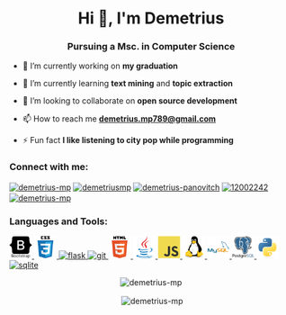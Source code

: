 <h1 align="center">Hi 👋, I'm Demetrius</h1>
<h3 align="center">Pursuing a Msc. in Computer Science</h3>

- 🔭 I’m currently working on **my graduation**

- 🌱 I’m currently learning **text mining** and **topic extraction**

- 👯 I’m looking to collaborate on **open source development**

- 📫 How to reach me **demetrius.mp789@gmail.com**

- ⚡ Fun fact **I like listening to city pop while programming**

<h3 align="left">Connect with me:</h3>
<p align="left">
<a href="https://codepen.io/demetrius-mp" target="blank"><img align="center" src="https://raw.githubusercontent.com/rahuldkjain/github-profile-readme-generator/master/src/images/icons/Social/codepen.svg" alt="demetrius-mp" height="30" width="40" /></a>
<a href="https://dev.to/demetriusmp" target="blank"><img align="center" src="https://cdn.jsdelivr.net/npm/simple-icons@3.0.1/icons/dev-dot-to.svg" alt="demetriusmp" height="30" width="40" /></a>
<a href="https://linkedin.com/in/demetrius-panovitch" target="blank"><img align="center" src="https://raw.githubusercontent.com/rahuldkjain/github-profile-readme-generator/master/src/images/icons/Social/linked-in-alt.svg" alt="demetrius-panovitch" height="30" width="40" /></a>
<a href="https://stackoverflow.com/users/12002242" target="blank"><img align="center" src="https://raw.githubusercontent.com/rahuldkjain/github-profile-readme-generator/master/src/images/icons/Social/stack-overflow.svg" alt="12002242" height="30" width="40" /></a>
<a href="https://www.leetcode.com/demetrius-mp" target="blank"><img align="center" src="https://raw.githubusercontent.com/rahuldkjain/github-profile-readme-generator/master/src/images/icons/Social/leet-code.svg" alt="demetrius-mp" height="30" width="40" /></a>
</p>

<h3 align="left">Languages and Tools:</h3>
<p align="left"> <a href="https://getbootstrap.com" target="_blank"> <img src="https://raw.githubusercontent.com/devicons/devicon/master/icons/bootstrap/bootstrap-plain-wordmark.svg" alt="bootstrap" width="40" height="40"/> </a> <a href="https://www.w3schools.com/css/" target="_blank"> <img src="https://raw.githubusercontent.com/devicons/devicon/master/icons/css3/css3-original-wordmark.svg" alt="css3" width="40" height="40"/> </a> <a href="https://flask.palletsprojects.com/" target="_blank"> <img src="https://www.vectorlogo.zone/logos/pocoo_flask/pocoo_flask-icon.svg" alt="flask" width="40" height="40"/> </a> <a href="https://git-scm.com/" target="_blank"> <img src="https://www.vectorlogo.zone/logos/git-scm/git-scm-icon.svg" alt="git" width="40" height="40"/> </a> <a href="https://www.w3.org/html/" target="_blank"> <img src="https://raw.githubusercontent.com/devicons/devicon/master/icons/html5/html5-original-wordmark.svg" alt="html5" width="40" height="40"/> </a> <a href="https://www.java.com" target="_blank"> <img src="https://raw.githubusercontent.com/devicons/devicon/master/icons/java/java-original.svg" alt="java" width="40" height="40"/> </a> <a href="https://developer.mozilla.org/en-US/docs/Web/JavaScript" target="_blank"> <img src="https://raw.githubusercontent.com/devicons/devicon/master/icons/javascript/javascript-original.svg" alt="javascript" width="40" height="40"/> </a> <a href="https://www.linux.org/" target="_blank"> <img src="https://raw.githubusercontent.com/devicons/devicon/master/icons/linux/linux-original.svg" alt="linux" width="40" height="40"/> </a> <a href="https://www.mysql.com/" target="_blank"> <img src="https://raw.githubusercontent.com/devicons/devicon/master/icons/mysql/mysql-original-wordmark.svg" alt="mysql" width="40" height="40"/> </a> <a href="https://www.postgresql.org" target="_blank"> <img src="https://raw.githubusercontent.com/devicons/devicon/master/icons/postgresql/postgresql-original-wordmark.svg" alt="postgresql" width="40" height="40"/> </a> <a href="https://www.python.org" target="_blank"> <img src="https://raw.githubusercontent.com/devicons/devicon/master/icons/python/python-original.svg" alt="python" width="40" height="40"/> </a> <a href="https://www.sqlite.org/" target="_blank"> <img src="https://www.vectorlogo.zone/logos/sqlite/sqlite-icon.svg" alt="sqlite" width="40" height="40"/> </a> </p>

<p align="center"><img src="https://github-readme-stats.vercel.app/api/top-langs?username=demetrius-mp&show_icons=true&locale=en&layout=compact" alt="demetrius-mp" /></p>

<p align="center">&nbsp;<img align="center" src="https://github-readme-stats.vercel.app/api?username=demetrius-mp&show_icons=true&locale=en" alt="demetrius-mp" /></p>
